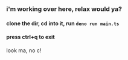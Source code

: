 ### i'm working over here, relax would ya?

#### clone the dir, cd into it, run `deno run main.ts`
#### press ctrl+q to exit


look ma, no c!

